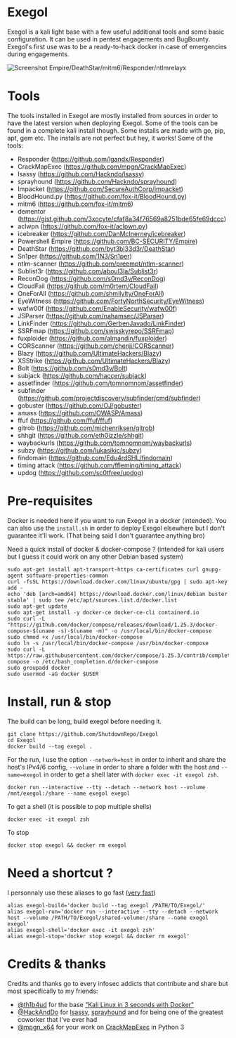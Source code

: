 # Exegol
 Exegol is a kali light base with a few useful additional tools and some basic configuration. It can be used in pentest engagements and BugBounty. Exegol's first use was to be a ready-to-hack docker in case of emergencies during engagements.

 ![Screenshot Empire/DeathStar/mitm6/Responder/ntlmrelayx](https://i.imgur.com/PBThtlx.png)

# Tools
 The tools installed in Exegol are mostly installed from sources in order to have the latest version when deploying Exegol. Some of the tools can be found in a complete kali install though. Some installs are made with go, pip, apt, gem etc. The installs are not perfect but hey, it works!
 Some of the tools:
 - Responder (https://github.com/lgandx/Responder)
 - CrackMapExec (https://github.com/mpgn/CrackMapExec)
 - lsassy (https://github.com/Hackndo/lsassy)
 - sprayhound (https://github.com/Hackndo/sprayhound)
 - Impacket (https://github.com/SecureAuthCorp/impacket)
 - BloodHound.py (https://github.com/fox-it/BloodHound.py)
 - mitm6 (https://github.com/fox-it/mitm6)
 - dementor (https://gist.github.com/3xocyte/cfaf8a34f76569a8251bde65fe69dccc)
 - aclwpn (https://github.com/fox-it/aclpwn.py)
 - icebreaker (https://github.com/DanMcInerney/icebreaker)
 - Powershell Empire (https://github.com/BC-SECURITY/Empire)
 - DeathStar (https://github.com/byt3bl33d3r/DeathStar)
 - Sn1per (https://github.com/1N3/Sn1per)
 - ntlm-scanner (https://github.com/preempt/ntlm-scanner)
 - Sublist3r (https://github.com/aboul3la/Sublist3r)
 - ReconDog (https://github.com/s0md3v/ReconDog)
 - CloudFail (https://github.com/m0rtem/CloudFail)
 - OneForAll (https://github.com/shmilylty/OneForAll)
 - EyeWitness (https://github.com/FortyNorthSecurity/EyeWitness)
 - wafw00f (https://github.com/EnableSecurity/wafw00f)
 - JSParser (https://github.com/nahamsec/JSParser)
 - LinkFinder (https://github.com/GerbenJavado/LinkFinder)
 - SSRFmap (https://github.com/swisskyrepo/SSRFmap)
 - fuxploider (https://github.com/almandin/fuxploider)
 - CORScanner (https://github.com/chenjj/CORScanner)
 - Blazy (https://github.com/UltimateHackers/Blazy)
 - XSStrike (https://github.com/UltimateHackers/Blazy)
 - Bolt (https://github.com/s0md3v/Bolt)
 - subjack (https://github.com/haccer/subjack)
 - assetfinder (https://github.com/tomnomnom/assetfinder)
 - subfinder (https://github.com/projectdiscovery/subfinder/cmd/subfinder)
 - gobuster (https://github.com/OJ/gobuster)
 - amass (https://github.com/OWASP/Amass)
 - ffuf (https://github.com/ffuf/ffuf)
 - gitrob (https://github.com/michenriksen/gitrob)
 - shhgit (https://github.com/eth0izzle/shhgit)
 - waybackurls (https://github.com/tomnomnom/waybackurls)
 - subzy (https://github.com/lukasikic/subzy)
 - findomain (https://github.com/Edu4rdSHL/findomain)
 - timing attack (https://github.com/ffleming/timing_attack)
 - updog (https://github.com/sc0tfree/updog)

# Pre-requisites
 Docker is needed here if you want to run Exegol in a docker (intended). You can also use the `install.sh` in order to deploy Exegol elsewhere but I don't guarantee it'll work. (That being said I don't guarantee anything bro)

 Need a quick install of docker & docker-compose ? (intended for kali users but I guess it could work on any other Debian based system)
 ```
 sudo apt-get install apt-transport-https ca-certificates curl gnupg-agent software-properties-common
 curl -fsSL https://download.docker.com/linux/ubuntu/gpg | sudo apt-key add -
 echo 'deb [arch=amd64] https://download.docker.com/linux/debian buster stable' | sudo tee /etc/apt/sources.list.d/docker.list
 sudo apt-get update
 sudo apt-get install -y docker-ce docker-ce-cli containerd.io
 sudo curl -L "https://github.com/docker/compose/releases/download/1.25.3/docker-compose-$(uname -s)-$(uname -m)" -o /usr/local/bin/docker-compose
 sudo chmod +x /usr/local/bin/docker-compose
 sudo ln -s /usr/local/bin/docker-compose /usr/bin/docker-compose
 sudo curl -L https://raw.githubusercontent.com/docker/compose/1.25.3/contrib/completion/bash/docker-compose -o /etc/bash_completion.d/docker-compose
 sudo groupadd docker
 sudo usermod -aG docker $USER
 ```

# Install, run & stop
 The build can be long, build exegol before needing it.
 ```
 git clone https://github.com/ShutdownRepo/Exegol
 cd Exegol
 docker build --tag exegol .
 ```

 For the run, I use the option `--network=host` in order to inherit and share the host's IPv4/6 config, `--volume` in order to share a folder with the host and `--name=exegol` in order to get a shell later with `docker exec -it exegol zsh`.
 ```
 docker run --interactive --tty --detach --network host --volume /mnt/exegol:/share --name exegol exegol
 ```

 To get a shell (it is possible to pop multiple shells)
 ```
 docker exec -it exegol zsh
 ```

 To stop
 ```
 docker stop exegol && docker rm exegol
 ```

# Need a shortcut ?
 I personnaly use these aliases to go fast ([very fast](https://www.youtube.com/watch?v=KsBjVvxBj84))
  ```
  alias exegol-build='docker build --tag exegol /PATH/TO/Exegol/'
  alias exegol-run='docker run --interactive --tty --detach --network host --volume /PATH/TO/Exegol/shared-volume:/share --name exegol exegol'
  alias exegol-shell='docker exec -it exegol zsh'
  alias exegol-stop='docker stop exegol && docker rm exegol'
  ```

 # Credits & thanks
  Credits and thanks go to every infosec addicts that contribute and share but most specifically to my friends:
  - [@th1b4ud](https://twitter.com/th1b4ud) for the base ["Kali Linux in 3 seconds with Docker"](https://thibaud-robin.fr/articles/docker-kali/)
  - [@HackAndDo](https://twitter.com/HackAndDo) for [lsassy](https://github.com/Hackndo/lsassy), [sprayhound](https://github.com/Hackndo/sprayhound) and for being one of the greatest coworker that I've ever had
  - [@mpgn_x64](https://twitter.com/mpgn_x64) for your work on [CrackMapExec](https://github.com/mpgn/crackmapexec) in Python 3
